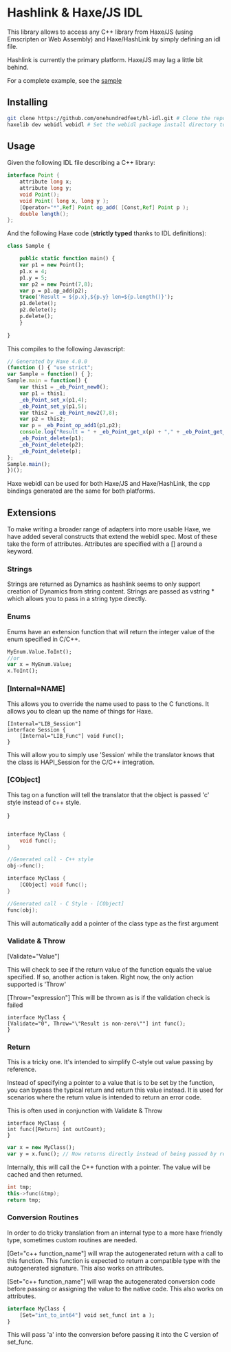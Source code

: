 # Hashlink & Haxe/JS IDL

This library allows to access any C++ library from Haxe/JS (using Emscripten or Web Assembly) and Haxe/HashLink by simply defining an idl file.

Hashlink is currently the primary platform.  Haxe/JS may lag a little bit behind.

For a complete example, see the [sample](https://github.com/onehundredfeet/hl-idl/tree/master/sample)

## Installing

```bash
git clone https://github.com/onehundredfeet/hl-idl.git # Clone the repo
haxelib dev webidl webidl # Set the webidl package install directory to the cloned repo
```

## Usage

Given the following IDL file describing a C++ library:

```java
interface Point {
    attribute long x;
    attribute long y;
    void Point();
    void Point( long x, long y );
    [Operator="*",Ref] Point op_add( [Const,Ref] Point p );
    double length();
};
```

And the following Haxe code (**strictly typed** thanks to IDL definitions):

```haxe
class Sample {

    public static function main() {
	var p1 = new Point();
	p1.x = 4;
	p1.y = 5;
	var p2 = new Point(7,8);
	var p = p1.op_add(p2);
	trace('Result = ${p.x},${p.y} len=${p.length()}');
	p1.delete();
	p2.delete();
	p.delete();
    }
	
}
```

This compiles to the following Javascript:

```js
// Generated by Haxe 4.0.0
(function () { "use strict";
var Sample = function() { };
Sample.main = function() {
    var this1 = _eb_Point_new0();
    var p1 = this1;
    _eb_Point_set_x(p1,4);
    _eb_Point_set_y(p1,5);
    var this2 = _eb_Point_new2(7,8);
    var p2 = this2;
    var p = _eb_Point_op_add1(p1,p2);
    console.log("Result = " + _eb_Point_get_x(p) + "," + _eb_Point_get_y(p) + " len=" + _eb_Point_length0(p));
    _eb_Point_delete(p1);
    _eb_Point_delete(p2);
    _eb_Point_delete(p);
};
Sample.main();
})();
```

Haxe webidl can be used for both Haxe/JS and Haxe/HashLink, the cpp bindings generated are the same for both platforms.


## Extensions
To make writing a broader range of adapters into more usable Haxe, we have added several constructs that extend the webidl spec. Most of these take the form of attributes.  Attributes are specified with a [] around a keyword.

### Strings
Strings are returned as Dynamics as hashlink seems to only support creation of Dynamics from string content. Strings are passed as vstring * which allows you to pass in a string type directly.

### Enums
Enums have an extension function that will return the integer value of the enum specified in C/C++.

```haxe
MyEnum.Value.ToInt();
//or
var x = MyEnum.Value;
x.ToInt();
```

### \[Internal=NAME\]
This allows you to override the name used to pass to the C functions.  It allows you to clean up the name of things for Haxe.

```
[Internal="LIB_Session"]
interface Session {
    [Internal="LIB_Func"] void Func();
}

```

This will allow you to simply use 'Session' while the translator knows that the class is HAPI_Session for the C/C++ integration.

### \[CObject\]
This tag on a function will tell the translator that the object is passed 'c' style instead of c++ style.


}

```c++

interface MyClass {
    void func();
}

//Generated call - C++ style
obj->func();
```




```c
interface MyClass {
    [CObject] void func();
}

//Generated call - C Style - [CObject]
func(obj);
```

This will automatically add a pointer of the class type as the first argument


### Validate & Throw
\[Validate="Value"\]

This will check to see if the return value of the function equals the value specified.  If so, another action is taken.  Right now, the only action supported is 'Throw'

\[Throw="expression"\]
This will be thrown as is if the validation check is failed
```
interface MyClass {
[Validate="0", Throw="\"Result is non-zero\""] int func();
}
```

### Return
This is a tricky one.  It's intended to simplify C-style out value passing by reference.

Instead of specifying a pointer to a value that is to be set by the function, you can bypass the typical return and return this value instead.  It is used for scenarios where the return value is intended to return an error code. 

This is often used in conjunction with Validate & Throw

```
interface MyClass {
int func([Return] int outCount);
}

```

```haxe
var x = new MyClass();
var y = x.func(); // Now returns directly instead of being passed by reference.  
```

Internally, this will call the C++ function with a pointer. The value will be cached and then returned.

```c++
int tmp;
this->func(&tmp);
return tmp;
```

### Conversion Routines
In order to do tricky translation from an internal type to a more haxe friendly type, sometimes custom routines are needed.

\[Get="c++ function_name"\] will wrap the autogenerated return with a call to this function. This function is expected to return a compatible type with the autogenerated signature.  This also works on attributes.

\[Set="c++ function_name"\] will wrap the autogenerated conversion code before passing or assigning the value to the native code. This also works on attributes.

```haxe
interface MyClass {
    [Set="int_to_int64"] void set_func( int a );
}
```
This will pass 'a' into the conversion before passing it into the C version of set_func.


